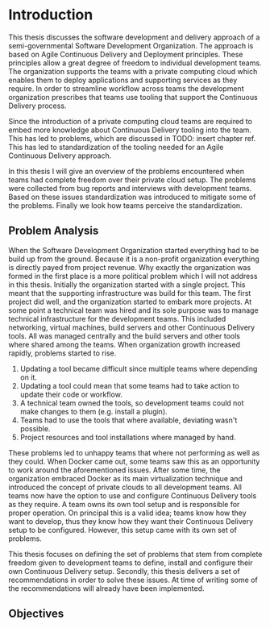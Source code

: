 
# Introduction

This thesis discusses the software development and delivery approach of a
semi-governmental Software Development Organization. The approach is based on
Agile Continuous Delivery and Deployment principles. These principles allow a
great degree of freedom to individual development teams. The organization
supports the teams with a private computing cloud which enables them to deploy
applications and supporting services as they require. In order to streamline
workflow across teams the development organization prescribes that teams use
tooling that support the Continuous Delivery process.

Since the introduction of a private computing cloud teams are required to
embed more knowledge about Continuous Delivery tooling into the team. This has
led to problems, which are discussed in TODO: insert chapter ref. This has led
to standardization of the tooling needed for an Agile Continuous Delivery approach.

In this thesis I will give an overview of the problems encountered when teams
had complete freedom over their private cloud setup. The problems were collected
from bug reports and interviews with development teams.
Based on these issues standardization was introduced to mitigate some of the problems.
Finally we look how teams perceive the standardization.

## Problem Analysis

When the Software Development Organization started everything had to be build up
from the ground. Because it is a non-profit organization everything is directly
payed from project revenue. Why exactly the organization was formed in the first
place is a more political problem which I will not address in this thesis.
Initially the organization started with a single project. This meant that the
supporting infrastructure was build for this team. The first project did well,
and the organization started to embark more projects.
At some point a technical team was hired and its sole purpose was to manage
technical infrastructure for the development teams. This included networking,
 virtual machines, build servers and other Continuous Delivery tools. All was
 managed centrally and the build servers and other tools where shared among the
 teams.
When organization growth increased rapidly, problems started to rise.

1. Updating a tool became difficult since multiple teams where depending on it.
2. Updating a tool could mean that some teams had to take action to update their code or workflow.
3. A technical team owned the tools, so development teams could not make changes to them (e.g. install a plugin).
4. Teams had to use the tools that where available, deviating wasn't possible.
5. Project resources and tool installations where managed by hand.

These problems led to unhappy teams that where not performing as well as they could.
When Docker came out, some teams saw this as an opportunity to work around the aforementioned issues.
After some time, the organization embraced Docker as its main virtualization technique and
introduced the concept of private clouds to all development teams.
All teams now have the option to use and configure Continuous Delivery tools as they require.
A team owns its own tool setup and is responsible for proper operation.
On principal this is a valid idea; teams know how they want to develop, thus
they know how they want their Continuous Delivery setup to be configured.
However, this setup came with its own set of problems.

This thesis focuses on defining the set of problems that stem from complete
freedom given to development teams to define, install and configure their own
Continuous Delivery setup.
Secondly, this thesis delivers a set of recommendations in order to solve these
issues. At time of writing some of the recommendations will already have been
implemented.

## Objectives
